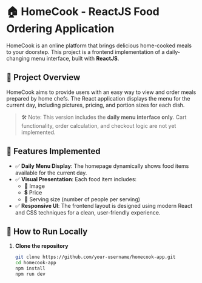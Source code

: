 # 🏠 HomeCook - ReactJS Food Ordering Application

HomeCook is an online platform that brings delicious home-cooked meals to your doorstep. This project is a frontend implementation of a daily-changing menu interface, built with **ReactJS**.

## 🚀 Project Overview

HomeCook aims to provide users with an easy way to view and order meals prepared by home chefs. The React application displays the menu for the current day, including pictures, pricing, and portion sizes for each dish.

> 🛠️ Note: This version includes the **daily menu interface only**. Cart functionality, order calculation, and checkout logic are not yet implemented.

## 🎯 Features Implemented

- ✅ **Daily Menu Display**: The homepage dynamically shows food items available for the current day.
- ✅ **Visual Presentation**: Each food item includes:
  - 📸 Image
  - 💲 Price
  - 👥 Serving size (number of people per serving)
- ✅ **Responsive UI**: The frontend layout is designed using modern React and CSS techniques for a clean, user-friendly experience.




## 🧪 How to Run Locally

1. **Clone the repository**  
   ```bash
   git clone https://github.com/your-username/homecook-app.git
   cd homecook-app
   npm install
   npm run dev
   
